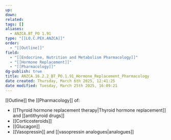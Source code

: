 ```yaml
---
up: 
down: 
related: 
tags: []
aliases:
  - ANZCA.BT_PO 1.91
type: "[[LO.C.PEX.ANZCA]]"
order:
  - "[[Outline]]"
field:
  - "[[Endocrine, Nutrition and Metabolism Pharmacology]]"
  - "[[Hormone Replacement]]"
  - "[[Pharmacology]]"
dg-publish: true
title: ANZCA.16.2.2_BT_PO.1.91_Hormone_Replacement_Pharmacology
date created: Thursday, March 6th 2025, 12:41:25
date modified: Tuesday, March 25th 2025, 16:09:21
---
```


[[Outline]] the [[Pharmacology]] of:

* [[Thyroid hormone replacement therapy|Thyroid hormone replacement]] and [[antithyroid drugs]]
* [[Corticosteroids]]
* [[Glucagon]]
* [[Vasopressin]] and [[vasopressin analogues|analogues]]
